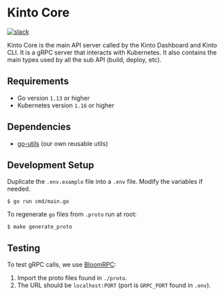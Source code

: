 # Kinto Core

[![slack](https://img.shields.io/badge/slack-kintoproj-brightgreen)](https://slack.kintohub.com)

Kinto Core is the main API server called by the Kinto Dashboard and Kinto CLI. It is a gRPC server that interacts with Kubernetes. It also contains the main types used by all the sub API (build, deploy, etc).

## Requirements

- Go version `1.13` or higher
- Kubernetes version `1.16` or higher

## Dependencies

- [go-utils](https://github.com/kintoproj/go-utils) (our own reusable utils)

## Development Setup

Duplicate the `.env.example` file into a `.env` file. Modify the variables if needed.

```shell script
$ go run cmd/main.go
```

To regenerate `go` files from `.proto` run at root:

```shell script
$ make generate_proto
```

## Testing

To test gRPC calls, we use [BloomRPC](https://github.com/uw-labs/bloomrpc):

1. Import the proto files found in `./proto`.
2. The URL should be `localhost:PORT` (port is `GRPC_PORT` found in `.env`).
